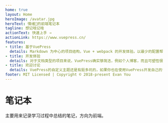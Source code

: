 ```yaml
---
home: true
layout: Home
heroImage: /avatar.jpg
heroText: 情绪🐏的前端笔记本
tagline: 想记啥记啥
actionText: 快速上手 →
actionLink: https://www.vuepress.cn/
features:
- title: 基于VuePress
  details: Markdown 为中心的项目结构，Vue + webpack 的开发体验。以最少的配置帮助你专注于写作。点击快速上手访问VuePress官网。
- title: 开发体验
  details: 对于文档类型的项目来说，VuePress确实够简洁，例如个人博客，而且可塑性很强。但相对自定义主题来说，文档不太容易理解。
- title: 欢迎讨论
  details: VuePress的自定义主题还是有挺多坑的，如果你也在使用VuePress开发自己的博客项目，且遇到了一些问题，欢迎评论留言交流。
footer: MIT Licensed | Copyright © 2018-present Evan You
---
```


# 笔记本
主要用来记录学习过程中总结的笔记，方向为前端。

<Categories />